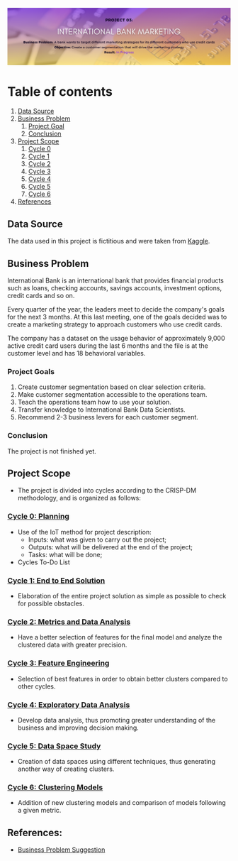 <p align="center">
  <img src="https://github.com/Matheus-Homem/international_bank_marketing/blob/6a33c8a6bdc3a8c37a42708c045d28745281a6ba/img/Project%2003%20banner.png?raw=true" alt="banner"/>
</p>

# Table of contents
1. [Data Source](#paragraph1)
2. [Business Problem](#introduction)
    1. [Project Goal](#goal)
    2. [Conclusion](#conclusion)   
3. [Project Scope](#scope)
    1. [Cycle 0](#c0) 
    2. [Cycle 1](#c1) 
    3. [Cycle 2](#c2) 
    4. [Cycle 3](#c3) 
    5. [Cycle 4](#c4) 
    6. [Cycle 5](#c5)
    7. [Cycle 6](#c6)
4. [References](#references) 
    
## Data Source <a name="paragraph1"></a>
The data used in this project is fictitious and were taken from [Kaggle](https://www.kaggle.com/arjunbhasin2013/ccdata).

## Business Problem <a name="introduction"></a>
International Bank is an international bank that provides financial products such as loans, checking accounts, savings accounts, investment options, credit cards and so on.

Every quarter of the year, the leaders meet to decide the company's goals for the next 3 months. At this last meeting, one of the goals decided was to create a marketing strategy to approach customers who use credit cards.

The company has a dataset on the usage behavior of approximately 9,000 active credit card users during the last 6 months and the file is at the customer level and has 18 behavioral variables.

### Project Goals <a name="goal"></a>
1. Create customer segmentation based on clear selection criteria.
2. Make customer segmentation accessible to the operations team.
3. Teach the operations team how to use your solution.
4. Transfer knowledge to International Bank Data Scientists.
5. Recommend 2-3 business levers for each customer segment.

### Conclusion <a name="conclusion"></a>
The project is not finished yet.

## Project Scope <a name="scope"></a>
- The project is divided into cycles according to the CRISP-DM methodology, and is organized as follows:

### [Cycle 0: Planning](https://github.com/Matheus-Homem/international_bank_marketing/blob/main/notebooks/c0_planning.ipynb) <a name="c0"></a>
- Use of the IoT method for project description:
  - Inputs: what was given to carry out the project;
  - Outputs: what will be delivered at the end of the project;
  - Tasks: what will be done;
- Cycles To-Do List

### [Cycle 1: End to End Solution](https://github.com/Matheus-Homem/international_bank_marketing/blob/main/notebooks/c1_end_to_end_solution.ipynb) <a name="c1"></a>
- Elaboration of the entire project solution as simple as possible to check for possible obstacles.

### [Cycle 2: Metrics and Data Analysis](https://github.com/Matheus-Homem/international_bank_marketing/blob/main/notebooks/c2_metrics_and_data_analysis.ipynb) <a name="c2"></a>
- Have a better selection of features for the final model and analyze the clustered data with greater precision.

### [Cycle 3: Feature Engineering](https://github.com/Matheus-Homem/international_bank_marketing/blob/main/notebooks/c3_feature_engineering.ipynb) <a name="c3"></a>
- Selection of best features in order to obtain better clusters compared to other cycles.

### [Cycle 4: Exploratory Data Analysis](https://github.com/Matheus-Homem/international_bank_marketing/blob/main/notebooks/c4_exploratory_data_analysis.ipynb) <a name="c4"></a>
- Develop data analysis, thus promoting greater understanding of the business and improving decision making.

### [Cycle 5: Data Space Study](https://github.com/Matheus-Homem/international_bank_marketing/blob/main/notebooks/c5_data_space_study.ipynb) <a name="c5"></a>
- Creation of data spaces using different techniques, thus generating another way of creating clusters.

### [Cycle 6: Clustering Models](https://github.com/Matheus-Homem/international_bank_marketing/blob/main/notebooks/c6_clustering_models.ipynb) <a name="c6"></a>
- Addition of new clustering models and comparison of models following a given metric.

## References:  <a name="references"></a>

- [Business Problem Suggestion](https://www.comunidadedatascience.com/estrategia-de-marketing-para-clientes-de-um-banco/)
